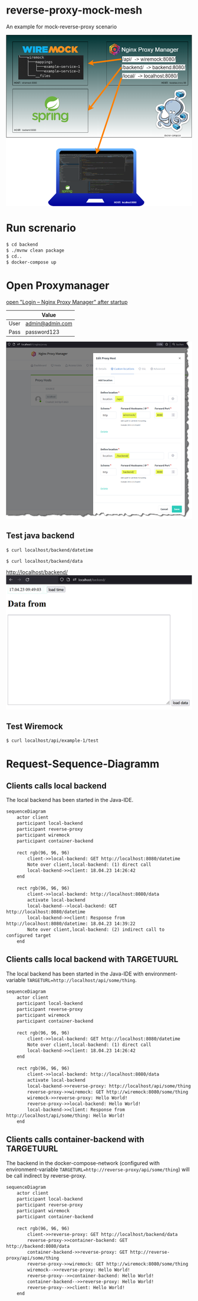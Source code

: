 # reverse-proxy-mock-mesh
An example for mock-reverse-proxy scenario

![](docs/catcher.png)

# Run screnario
````shell
$ cd backend
$ ./mvnw clean package
$ cd..
$ docker-compose up
````

# Open Proxymanager
[open "Login – Nginx Proxy Manager" after startup](http://localhost:81/login)

|      | Value           |
|------|-----------------|
| User | admin@admin.com |
| Pass | password123     |

![](docs/Proxmanager_Configuration_For_Wiremock_and_Java_Backend.png)

## Test java backend
```shell
$ curl localhost/backend/datetime
```

```shell
$ curl localhost/backend/data
```
[http://localhost/backend/](http://localhost/backend/)
![](docs/Static_Content_from_Java-Backend.jpg)

## Test Wiremock
````shell
$ curl localhost/api/example-1/test
````

# Request-Sequence-Diagramm

## Clients calls local backend
The local backend has been started in the Java-IDE.
````mermaid
sequenceDiagram
    actor client
    participant local-backend
    participant reverse-proxy
    participant wiremock
    participant container-backend

    rect rgb(96, 96, 96)
        client->>local-backend: GET http://localhost:8080/datetime
        Note over client,local-backend: (1) direct call
        local-backend->>client: 18.04.23 14:26:42
    end
    
    rect rgb(96, 96, 96)
        client->>local-backend: http://localhost:8080/data
        activate local-backend
        local-backend-->local-backend: GET http://localhost:8080/datetime
        local-backend->>client: Response from http://localhost:8080/datetime: 18.04.23 14:39:22
        Note over client,local-backend: (2) indirect call to configured target
    end
````

## Clients calls local backend with TARGETUURL
The local backend has been started in the Java-IDE with environment-variable ``TARGETURL=http://localhost/api/some/thing``.
````mermaid
sequenceDiagram
    actor client
    participant local-backend
    participant reverse-proxy
    participant wiremock
    participant container-backend

    rect rgb(96, 96, 96)
        client->>local-backend: GET http://localhost:8080/datetime
        Note over client,local-backend: (1) direct call
        local-backend->>client: 18.04.23 14:26:42
    end
    
    rect rgb(96, 96, 96)
        client->>local-backend: http://localhost:8080/data
        activate local-backend
        local-backend->>reverse-proxy: http://localhost/api/some/thing
        reverse-proxy->>wiremock: GET http://wiremock:8080/some/thing
        wiremock->>reverse-proxy: Hello World!
        reverse-proxy->>local-backend: Hello World!
        local-backend->>client: Response from http://localhost/api/some/thing: Hello World!
    end
````


## Clients calls container-backend with TARGETUURL
The backend in the docker-compose-network (configured with environment-variable ``TARGETURL=http://reverse-proxy/api/some/thing``) will be call indirect by reverse-proxy.
````mermaid
sequenceDiagram
    actor client
    participant local-backend
    participant reverse-proxy
    participant wiremock
    participant container-backend

    rect rgb(96, 96, 96)
        client->>reverse-proxy: GET http://localhost/backend/data
        reverse-proxy->>container-backend: GET http://backend:8080/data
        container-backend->>reverse-proxy: GET http://reverse-proxy/api/some/thing
        reverse-proxy->>wiremock: GET http://wiremock:8080/some/thing
        wiremock-->>reverse-proxy: Hello World!
        reverse-proxy-->>container-backend: Hello World!
        container-backend-->>reverse-proxy: Hello World!
        reverse-proxy-->>client: Hello World!
    end
````


